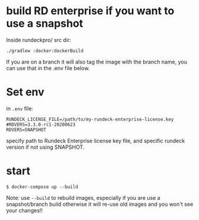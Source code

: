 # build RD enterprise if you want to use a snapshot

Inside rundeckpro/ src dir:

`./gradlew :docker:dockerBuild`

If you are on a branch it will also tag the image with the branch name, you can use that in the .env file below.

# Set env

in `.env` file:

```
RUNDECK_LICENSE_FILE=/path/to/my-rundeck-enterprise-license.key
#RDVERS=3.3.0-rc1-20200623
RDVERS=SNAPSHOT
```

specify path to Rundeck Enterprise license key file, and specific rundeck version if not using SNAPSHOT.

# start

```
$ docker-compose up --build
```

Note: use `--build` to rebuild images, especially if you are use a snapshot/branch build otherwise it will re-use old images and you won't see your changes!!
